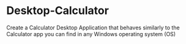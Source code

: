 # Desktop-Calculator
Create a Calculator Desktop Application that behaves similarly to the Calculator app you can find in any Windows operating system (OS)
